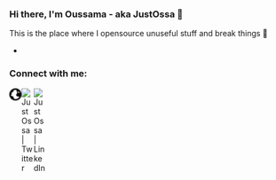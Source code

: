 ### Hi there, I'm Oussama - aka JustOssa 👋

This is the place where I opensource unuseful stuff and break things 🤣

- 
### Connect with me:

[<img align="left" alt="JustOssa | Website" width="22px" src="https://raw.githubusercontent.com/iconic/open-iconic/master/svg/globe.svg" />][website]
[<img align="left" alt="JustOssa | Twitter" width="22px" src="https://cdn.jsdelivr.net/npm/simple-icons@v3/icons/twitter.svg" />][twitter]
[<img align="left" alt="JustOssa | LinkedIn" width="22px" src="https://cdn.jsdelivr.net/npm/simple-icons@v3/icons/linkedin.svg" />][linkedin]


[website]: https://regasse.com
[twitter]: https://twitter.com/JustOBot
[linkedin]: https://www.linkedin.com/in/rgsoussama/
